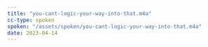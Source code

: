 ```yaml
---
title: "you-cant-logic-your-way-into-that.m4a"
cc-type: spoken
spoken: "/assets/spoken/you-cant-logic-your-way-into-that.m4a"
date: 2023-04-14
---
```

